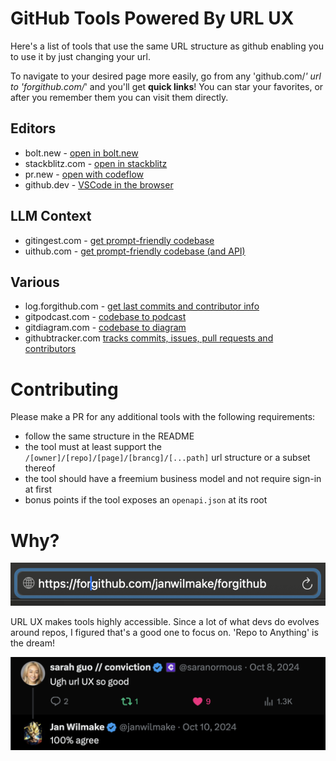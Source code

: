 # GitHub Tools Powered By URL UX

Here's a list of tools that use the same URL structure as github enabling you to use it by just changing your url.

To navigate to your desired page more easily, go from any 'github.com/_' url to 'forgithub.com/_' and you'll get **quick links**! You can star your favorites, or after you remember them you can visit them directly.

## Editors

- bolt.new - [open in bolt․new](https://bolt.new/github.com)
- stackblitz.com - [open in stackblitz](https://stackblitz.com/github.com)
- pr.new - [open with codeflow](https://pr.new/github.com)
- github.dev - [VSCode in the browser](https://github.dev)

## LLM Context

- gitingest.com - [get prompt-friendly codebase](https://gitingest.com)
- uithub.com - [get prompt-friendly codebase (and API)](https://uithub.com)

## Various

- log.forgithub.com - [get last commits and contributor info](https://log.forgithub.com)
- gitpodcast.com - [codebase to podcast](https://gitpodcast.com)
- gitdiagram.com - [codebase to diagram](https://gitdiagram.com)
- githubtracker.com [tracks commits, issues, pull requests and contributors](https://githubtracker.com)

# Contributing

Please make a PR for any additional tools with the following requirements:

- follow the same structure in the README
- the tool must at least support the `/[owner]/[repo]/[page]/[brancg]/[...path]` url structure or a subset thereof
- the tool should have a freemium business model and not require sign-in at first
- bonus points if the tool exposes an `openapi.json` at its root

# Why?

[![](thumb.png)](https://github.com/janwilmake/forgithub/raw/refs/heads/main/demo.mov)

URL UX makes tools highly accessible. Since a lot of what devs do evolves around repos, I figured that's a good one to focus on. 'Repo to Anything' is the dream!

![](urlux.png)
